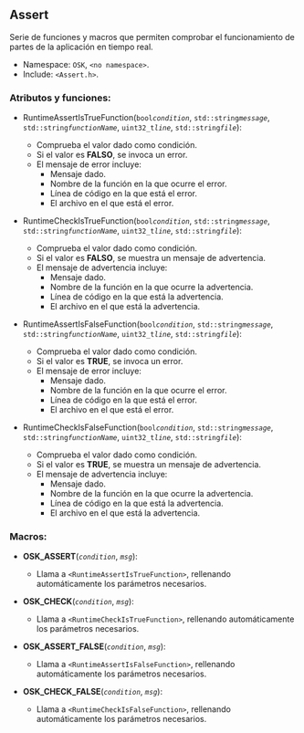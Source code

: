 ## Assert

Serie de funciones y macros que permiten comprobar el funcionamiento de partes de la aplicación en tiempo real.

- Namespace: `OSK`, `<no namespace>`.
- Include: `<Assert.h>`.

### Atributos y funciones:

- RuntimeAssertIsTrueFunction(`bool`_`condition`_, `std::string`_`message`_, `std::string`_`functionName`_, `uint32_t`_`line`_, `std::string`_`file`_):
    - Comprueba el valor dado como condición.
    - Si el valor es **FALSO**, se invoca un error.
    - El mensaje de error incluye:
      - Mensaje dado.
      - Nombre de la función en la que ocurre el error.
      - Línea de código en la que está el error.
      - El archivo en el que está el error.

- RuntimeCheckIsTrueFunction(`bool`_`condition`_, `std::string`_`message`_, `std::string`_`functionName`_, `uint32_t`_`line`_, `std::string`_`file`_):
    - Comprueba el valor dado como condición.
    - Si el valor es **FALSO**, se muestra un mensaje de advertencia.
    - El mensaje de advertencia incluye:
      - Mensaje dado.
      - Nombre de la función en la que ocurre la advertencia.
      - Línea de código en la que está la advertencia.
      - El archivo en el que está la advertencia.

- RuntimeAssertIsFalseFunction(`bool`_`condition`_, `std::string`_`message`_, `std::string`_`functionName`_, `uint32_t`_`line`_, `std::string`_`file`_):
    - Comprueba el valor dado como condición.
    - Si el valor es **TRUE**, se invoca un error.
    - El mensaje de error incluye:
      - Mensaje dado.
      - Nombre de la función en la que ocurre el error.
      - Línea de código en la que está el error.
      - El archivo en el que está el error.

- RuntimeCheckIsFalseFunction(`bool`_`condition`_, `std::string`_`message`_, `std::string`_`functionName`_, `uint32_t`_`line`_, `std::string`_`file`_):
    - Comprueba el valor dado como condición.
    - Si el valor es **TRUE**, se muestra un mensaje de advertencia.
    - El mensaje de advertencia incluye:
      - Mensaje dado.
      - Nombre de la función en la que ocurre la advertencia.
      - Línea de código en la que está la advertencia.
      - El archivo en el que está la advertencia.

### Macros:

- **OSK_ASSERT**(_`condition`_, _`msg`_):
    - Llama a `<RuntimeAssertIsTrueFunction>`, rellenando automáticamente los parámetros necesarios.

- **OSK_CHECK**(_`condition`_, _`msg`_):
    - Llama a `<RuntimeCheckIsTrueFunction>`, rellenando automáticamente los parámetros necesarios.

- **OSK_ASSERT_FALSE**(_`condition`_, _`msg`_):
    - Llama a `<RuntimeAssertIsFalseFunction>`, rellenando automáticamente los parámetros necesarios.
  
- **OSK_CHECK_FALSE**(_`condition`_, _`msg`_):
    - Llama a `<RuntimeCheckIsFalseFunction>`, rellenando automáticamente los parámetros necesarios.
